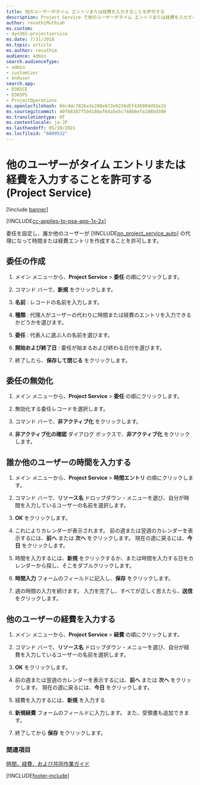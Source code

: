 ```yaml
---
title: 他のユーザーがタイム エントリまたは経費を入力することを許可する
description: Project Service で他のユーザーがタイム エントリまたは経費を入力することを許可する方法
author: revathiMuthiah
ms.custom:
- dyn365-projectservice
ms.date: 7/31/2018
ms.topic: article
ms.author: revathim
audience: Admin
search.audienceType:
- admin
- customizer
- enduser
search.app:
- D365CE
- D365PS
- ProjectOperations
ms.openlocfilehash: 04c4dc7826a3e288e672e0226d5f436904d92e1b
ms.sourcegitcommit: 40f68387f594180af64a5e5c748b6efa188bd300
ms.translationtype: HT
ms.contentlocale: ja-JP
ms.lasthandoff: 05/10/2021
ms.locfileid: "6009532"
---
```

# <a name="allow-someone-else-to-enter-your-time-entry-or-expense-project-service"></a>他のユーザーがタイム エントリまたは経費を入力することを許可する (Project Service)

[!include [banner](../includes/psa-now-project-operations.md)]

[!INCLUDE[cc-applies-to-psa-app-1x-2x](../includes/cc-applies-to-psa-app-1x-2x.md)]

委任を設定し、誰か他のユーザーが [!INCLUDE[pn_project_service_auto](../includes/pn-project-service-auto.md)] の代理になって時間または経費エントリを作成することを許可します。  
  
## <a name="create-a-delegate"></a>委任の作成  
  
1.  メイン メニューから、**Project Service** > **委任** の順にクリックします。  
  
2.  コマンド バーで、**新規** をクリックします。  
  
3. **名前** : レコードの名前を入力します。  
  
4. **種類** : 代理人がユーザーの代わりに時間または経費のエントリを入力できるかどうかを選びます。  
  
5. **委任** : 代表人に選ぶ人の名前を選びます。  
  
6. **開始および終了日** : 委任が始まるおよび終わる日付を選びます。  
  
7.  終了したら、**保存して閉じる** をクリックします。  
  
## <a name="turn-off-delegation"></a>委任の無効化  
  
1.  メイン メニューから、**Project Service** > **委任** の順にクリックします。  
  
2.  無効化する委任レコードを選択します。  
  
3.  コマンド バーで、**非アクティブ化** をクリックします。  
  
4.  **非アクティブ化の確認** ダイアログ ボックスで、**非アクティブ化** をクリックします。  
  
## <a name="enter-time-for-someone-else"></a>誰か他のユーザーの時間を入力する  
  
1.  メイン メニューから、**Project Service** > **時間エントリ** の順にクリックします。  
  
2.  コマンド バーで、**リソース名** ドロップダウン・メニューを選び、自分が時間を入力しているユーザーの名前を選択します。  
  
3.  **OK** をクリックします。  
  
4.  これによりカレンダーが表示されます。 前の週または翌週のカレンダーを表示するには、**前へ** または **次へ** をクリックします。 現在の週に戻るには、**今日** をクリックします。  
  
5.  時間を入力するには、**新規** をクリックするか、または時間を入力する日をカレンダーから探し、そこをダブルクリックします。  
  
6.  **時間入力** フォームのフィールドに記入し、**保存** をクリックします。  
  
7.  週の時間の入力を続けます。 入力を完了し、すべてが正しく思えたら、**送信** をクリックします。  
  
## <a name="enter-expenses-for-someone-else"></a>他のユーザーの経費を入力する  
  
1.  メイン メニューから、**Project Service** > **経費** の順にクリックします。  
  
2.  コマンド バーで、**リソース名** ドロップダウン・メニューを選び、自分が経費を入力しているユーザーの名前を選択します。  
  
3.  **OK** をクリックします。  
  
4.  前の週または翌週のカレンダーを表示するには、**前へ** または **次へ** をクリックします。 現在の週に戻るには、**今日** をクリックします。  
  
5.  経費を入力するには、**新規** を入力する  
  
6.  **新規経費** フォームのフィールドに入力します。 また、受領書も追加できます。  
  
7.  終了してから **保存** をクリックします。  
  
### <a name="see-also"></a>関連項目  
 [時間、経費、および共同作業ガイド](../psa/time-expense-collaboration-guide.md)


[!INCLUDE[footer-include](../includes/footer-banner.md)]